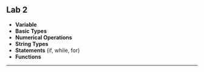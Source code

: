 ## Lab 2

- **Variable**
- **Basic Types**
- **Numerical Operations**
- **String Types**
- **Statements** (if, while, for)
- **Functions**

---


